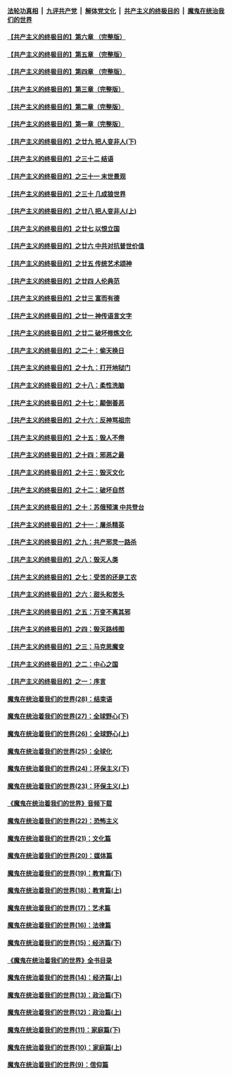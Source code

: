 

####  [法轮功真相](../../../../basic/blob/master/README.md?t=07101631) &nbsp;|&nbsp; [九评共产党](../../../../9ping.md/blob/master/README.md?t=07101631) &nbsp;|&nbsp; [解体党文化](../../../../jtdwh.md/blob/master/README.md?t=07101631)  &nbsp;|&nbsp; [共产主义的终极目的](../../../../gczydzjmd.md/blob/master/README.md?t=07101631) &nbsp;|&nbsp; [魔鬼在统治我们的世界](../../../../mgztzwmdsj.md/blob/master/README.md?t=07101631) 

#### [【共产主义的终极目的】第六章 （完整版）](../pages/nsc422/n11428913.md?t=07101631) 

#### [【共产主义的终极目的】第五章 （完整版）](../pages/nsc422/n11428912.md?t=07101631) 

#### [【共产主义的终极目的】第四章 （完整版）](../pages/nsc422/n11428907.md?t=07101631) 

#### [【共产主义的终极目的】第三章（完整版）](../pages/nsc422/n11428848.md?t=07101631) 

#### [【共产主义的终极目的】第二章（完整版）](../pages/nsc422/n11428831.md?t=07101631) 

#### [【共产主义的终极目的】第一章（完整版）](../pages/nsc422/n11417651.md?t=07101631) 

#### [【共产主义的终极目的】之廿九 把人变非人(下)](../pages/nsc422/n11344140.md?t=07101631) 

#### [【共产主义的终极目的】之三十二 结语](../pages/nsc422/n11360535.md?t=07101631) 

#### [【共产主义的终极目的】之三十一 末世景观](../pages/nsc422/n11351129.md?t=07101631) 

#### [【共产主义的终极目的】之三十 几成狼世界](../pages/nsc422/n11348280.md?t=07101631) 

#### [【共产主义的终极目的】之廿八 把人变非人(上)](../pages/nsc422/n11340492.md?t=07101631) 

#### [【共产主义的终极目的】之廿七 以恨立国](../pages/nsc422/n11336944.md?t=07101631) 

#### [【共产主义的终极目的】之廿六 中共对抗普世价值](../pages/nsc422/n11324785.md?t=07101631) 

#### [【共产主义的终极目的】之廿五 传统艺术颂神](../pages/nsc422/n11296396.md?t=07101631) 

#### [【共产主义的终极目的】之廿四 人伦典范](../pages/nsc422/n11296397.md?t=07101631) 

#### [【共产主义的终极目的】之廿三 富而有德](../pages/nsc422/n11283598.md?t=07101631) 

#### [【共产主义的终极目的】之廿一 神传语言文字](../pages/nsc422/n11263265.md?t=07101631) 

#### [【共产主义的终极目的】之廿二 破坏修炼文化](../pages/nsc422/n11245728.md?t=07101631) 

#### [【共产主义的终极目的】之二十：偷天换日](../pages/nsc422/n11238846.md?t=07101631) 

#### [【共产主义的终极目的】之十九：打开地狱门](../pages/nsc422/n11206376.md?t=07101631) 

#### [【共产主义的终极目的】之十八：柔性洗脑](../pages/nsc422/n11199994.md?t=07101631) 

#### [【共产主义的终极目的】之十七：颠倒善恶](../pages/nsc422/n11179782.md?t=07101631) 

#### [【共产主义的终极目的】之十六：反神骂祖宗](../pages/nsc422/n11166798.md?t=07101631) 

#### [【共产主义的终极目的】之十五：毁人不倦](../pages/nsc422/n11166792.md?t=07101631) 

#### [【共产主义的终极目的】之十四：邪恶之最](../pages/nsc422/n11150249.md?t=07101631) 

#### [【共产主义的终极目的】之十三：毁灭文化](../pages/nsc422/n11135227.md?t=07101631) 

#### [【共产主义的终极目的】之十二：破坏自然](../pages/nsc422/n11135214.md?t=07101631) 

#### [【共产主义的终极目的】之十：苏俄预演 中共登台](../pages/nsc422/n11118424.md?t=07101631) 

#### [【共产主义的终极目的】之十一：屠杀精英](../pages/nsc422/n11118442.md?t=07101631) 

#### [【共产主义的终极目的】之九：共产邪灵一路杀](../pages/nsc422/n11114139.md?t=07101631) 

#### [【共产主义的终极目的】之八：毁灭人类](../pages/nsc422/n11108503.md?t=07101631) 

#### [【共产主义的终极目的】之七：受苦的还是工农](../pages/nsc422/n11101809.md?t=07101631) 

#### [【共产主义的终极目的】之六：甜头和苦头](../pages/nsc422/n11096971.md?t=07101631) 

#### [【共产主义的终极目的】之五：万变不离其邪](../pages/nsc422/n11091285.md?t=07101631) 

#### [【共产主义的终极目的】之四：毁灭路线图](../pages/nsc422/n11086284.md?t=07101631) 

#### [【共产主义的终极目的】之三：马克思魔变](../pages/nsc422/n11061941.md?t=07101631) 

#### [【共产主义的终极目的】之二：中心之国](../pages/nsc422/n11047728.md?t=07101631) 

#### [【共产主义的终极目的】之一：序言](../pages/nsc422/n11086077.md?t=07101631) 

#### [魔鬼在统治着我们的世界(28)：结束语](../pages/nsc422/n10936246.md?t=07101631) 

#### [魔鬼在统治着我们的世界(27)：全球野心(下)](../pages/nsc422/n10928319.md?t=07101631) 

#### [魔鬼在统治着我们的世界(26)：全球野心(上)](../pages/nsc422/n10900318.md?t=07101631) 

#### [魔鬼在统治着我们的世界(25)：全球化](../pages/nsc422/n10788205.md?t=07101631) 

#### [魔鬼在统治着我们的世界(24)：环保主义(下)](../pages/nsc422/n10695307.md?t=07101631) 

#### [魔鬼在统治着我们的世界(23)：环保主义(上)](../pages/nsc422/n10688613.md?t=07101631) 

#### [《魔鬼在统治着我们的世界》音频下载](../pages/nsc422/n10635553.md?t=07101631) 

#### [魔鬼在统治着我们的世界(22)：恐怖主义](../pages/nsc422/n10614727.md?t=07101631) 

#### [魔鬼在统治着我们的世界(21)：文化篇](../pages/nsc422/n10597706.md?t=07101631) 

#### [魔鬼在统治着我们的世界(20)：媒体篇](../pages/nsc422/n10586579.md?t=07101631) 

#### [魔鬼在统治着我们的世界(19)：教育篇(下)](../pages/nsc422/n10564808.md?t=07101631) 

#### [魔鬼在统治着我们的世界(18)：教育篇(上)](../pages/nsc422/n10526970.md?t=07101631) 

#### [魔鬼在统治着我们的世界(17)：艺术篇](../pages/nsc422/n10499093.md?t=07101631) 

#### [魔鬼在统治着我们的世界(16)：法律篇](../pages/nsc422/n10485969.md?t=07101631) 

#### [魔鬼在统治着我们的世界(15)：经济篇(下)](../pages/nsc422/n10469975.md?t=07101631) 

#### [《魔鬼在统治着我们的世界》全书目录](../pages/nsc422/n10464261.md?t=07101631) 

#### [魔鬼在统治着我们的世界(14)：经济篇(上)](../pages/nsc422/n10457370.md?t=07101631) 

#### [魔鬼在统治着我们的世界(13)：政治篇(下)](../pages/nsc422/n10448270.md?t=07101631) 

#### [魔鬼在统治着我们的世界(12)：政治篇(上)](../pages/nsc422/n10444576.md?t=07101631) 

#### [魔鬼在统治着我们的世界(11)：家庭篇(下)](../pages/nsc422/n10440961.md?t=07101631) 

#### [魔鬼在统治着我们的世界(10)：家庭篇(上)](../pages/nsc422/n10435448.md?t=07101631) 

#### [魔鬼在统治着我们的世界(9)：信仰篇](../pages/nsc422/n10432159.md?t=07101631) 

